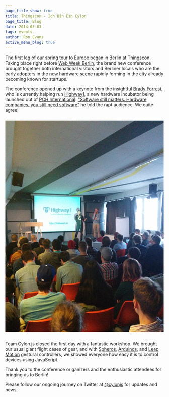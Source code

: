 ```yaml
---
page_title_show: true
title: Thingscon - Ich Bin Ein Cylon
page_title: Blog
date: 2014-05-03
tags: events
author: Ron Evans
active_menu_blog: true
---
```


The first leg of our spring tour to Europe began in Berlin at [Thingscon](http://2014.thingscon.com/). Taking place right before [Web Week Berlin](http://berlinwebweek.de/), the brand new conference brought together both international visitors and Berliner locals who are the early adopters in the new hardware scene rapidly forming in the city already becoming known for startups.

The conference opened up with a keynote from the insightful [Brady Forrest](https://twitter.com/brady), who is currently helping run [Highway1](http://highway1.io/), a new hardware incubator being launched out of [PCH International](http://www.pchintl.com/). ["Software still matters. Hardware companies, you still need software"](https://twitter.com/deadprogram/status/462135215029489664) he told the rapt audience. We quite agree!

<img src="/images/blog/thingscon-2014.png" alt="thingscon 2014" style="margin: 10px 0;">

Team Cylon.js closed the first day with a fantastic workshop. We brought our usual giant flight cases of gear, and with [Spheros](http://www.gosphero.com/sphero-2-0/), [Arduinos](http://www.arduino.cc/), and [Leap Motion](https://www.leapmotion.com/) gestural controllers, we showed everyone how easy it is to control devices using JavaScript.

Thank you to the conference origanizers and the enthusiastic attendees for bringing us to Berlin! 

Please follow our ongoing journey on Twitter at [@cylonjs](http://twitter.com/cylonjs) for updates and news.
